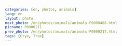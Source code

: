 ```yaml
---
categories: [en, photos, animals]
lang: en
layout: photo
next_photo: /en/photos/animals/animals-P0000488.html
picname: P0000211
prev_photo: /en/photos/animals/animals-P0000217.html
tags: [Oryx, Tree]
---
```


